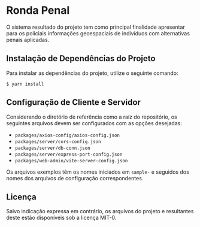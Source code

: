 # Ronda Penal

O sistema resultado do projeto tem como principal finalidade apresentar para os policiais informações geoespaciais de indivíduos com alternativas penais aplicadas.

## Instalação de Dependências do Projeto

Para instalar as dependências do projeto, utilize o seguinte comando:

```
$ yarn install
```

## Configuração de Cliente e Servidor

Considerando o diretório de referência como a raíz do repositório, os seguintes arquivos devem ser configurados com as opções desejadas:

- `packages/axios-config/axios-config.json`
- `packages/server/cors-config.json`
- `packages/server/db-conn.json`
- `packages/server/express-port-config.json`
- `packages/web-admin/vite-server-config.json`

Os arquivos exemplos têm os nomes iniciados em `sample-` e seguidos dos nomes dos arquivos de configuração correspondentes.

## Licença

Salvo indicação expressa em contrário, os arquivos do projeto e resultantes deste estão disponíveis sob a licença MIT-0.
